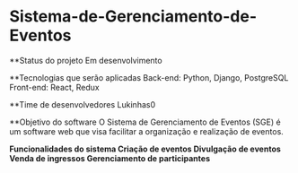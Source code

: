 # Sistema-de-Gerenciamento-de-Eventos
**Status do projeto
Em desenvolvimento

**Tecnologias que serão aplicadas
Back-end: Python, Django, PostgreSQL
Front-end: React, Redux

**Time de desenvolvedores
Lukinhas0

**Objetivo do software
O Sistema de Gerenciamento de Eventos (SGE) é um software web que visa facilitar a organização e realização de eventos.

**Funcionalidades do sistema
Criação de eventos
Divulgação de eventos
Venda de ingressos
Gerenciamento de participantes**
